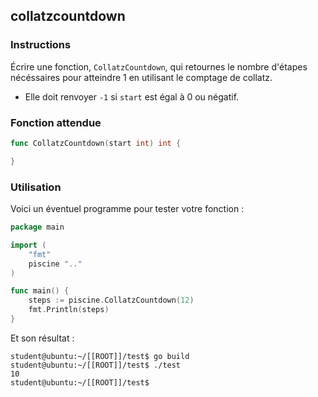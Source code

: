 ## collatzcountdown

### Instructions

Écrire une fonction, `CollatzCountdown`, qui retournes le nombre d'étapes nécéssaires pour atteindre 1 en utilisant le comptage de collatz.

-   Elle doit renvoyer `-1` si `start` est égal à 0 ou négatif.

### Fonction attendue

```go
func CollatzCountdown(start int) int {

}
```

### Utilisation

Voici un éventuel programme pour tester votre fonction :

```go
package main

import (
	"fmt"
	piscine ".."
)

func main() {
	steps := piscine.CollatzCountdown(12)
	fmt.Println(steps)
}
```

Et son résultat :

```console
student@ubuntu:~/[[ROOT]]/test$ go build
student@ubuntu:~/[[ROOT]]/test$ ./test
10
student@ubuntu:~/[[ROOT]]/test$
```
